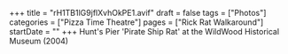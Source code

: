 +++
title = "rH1TB1lG9jflXvhOkPE1.avif"
draft = false
tags = ["Photos"]
categories = ["Pizza Time Theatre"]
pages = ["Rick Rat Walkaround"]
startDate = ""
+++
Hunt's Pier 'Pirate Ship Rat' at the WildWood Historical Museum (2004)
